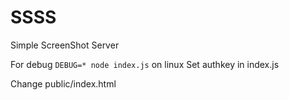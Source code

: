 # SSSS
Simple ScreenShot Server


For debug ```DEBUG=* node index.js``` on linux
Set authkey in index.js


Change public/index.html
